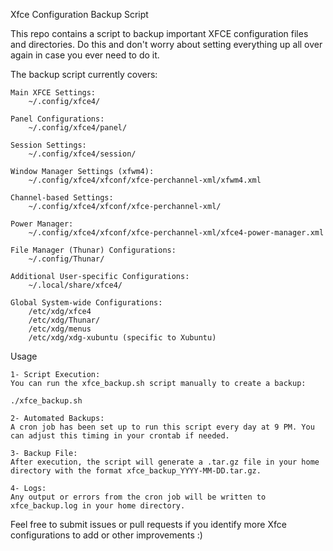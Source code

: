 Xfce Configuration Backup Script

This repo contains a script to backup important XFCE configuration files and directories. Do this and don't worry about setting everything up all over again in case you ever need to do it.

The backup script currently covers:

    Main XFCE Settings:
        ~/.config/xfce4/

    Panel Configurations:
        ~/.config/xfce4/panel/

    Session Settings:
        ~/.config/xfce4/session/

    Window Manager Settings (xfwm4):
        ~/.config/xfce4/xfconf/xfce-perchannel-xml/xfwm4.xml

    Channel-based Settings:
        ~/.config/xfce4/xfconf/xfce-perchannel-xml/

    Power Manager:
        ~/.config/xfce4/xfconf/xfce-perchannel-xml/xfce4-power-manager.xml

    File Manager (Thunar) Configurations:
        ~/.config/Thunar/

    Additional User-specific Configurations:
        ~/.local/share/xfce4/

    Global System-wide Configurations:
        /etc/xdg/xfce4
        /etc/xdg/Thunar/
        /etc/xdg/menus
        /etc/xdg/xdg-xubuntu (specific to Xubuntu)

Usage

    1- Script Execution:
    You can run the xfce_backup.sh script manually to create a backup:

    ./xfce_backup.sh

    2- Automated Backups:
    A cron job has been set up to run this script every day at 9 PM. You can adjust this timing in your crontab if needed.

    3- Backup File:
    After execution, the script will generate a .tar.gz file in your home directory with the format xfce_backup_YYYY-MM-DD.tar.gz.

    4- Logs:
    Any output or errors from the cron job will be written to xfce_backup.log in your home directory.

Feel free to submit issues or pull requests if you identify more Xfce configurations to add or other improvements :)
